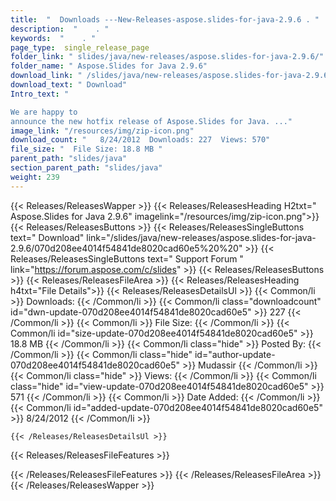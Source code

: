 ```yaml
---
title:  "  Downloads ---New-Releases-aspose.slides-for-java-2.9.6 . " 
description:  "    . " 
keywords:  "    . " 
page_type:  single_release_page
folder_link: " slides/java/new-releases/aspose.slides-for-java-2.9.6/"
folder_name: " Aspose.Slides for Java 2.9.6"
download_link: " /slides/java/new-releases/aspose.slides-for-java-2.9.6/070d208ee4014f54841de8020cad60e5"
download_text: " Download"
Intro_text: " 

We are happy to
announce the new hotfix release of Aspose.Slides for Java. ..."
image_link: "/resources/img/zip-icon.png"
download_count: "   8/24/2012  Downloads: 227  Views: 570"
file_size: "  File Size: 18.8 MB "
parent_path: "slides/java"
section_parent_path: "slides/java"
weight: 239
---
```


{{< Releases/ReleasesWapper >}}
  {{< Releases/ReleasesHeading H2txt=" Aspose.Slides for Java 2.9.6" imagelink="/resources/img/zip-icon.png">}}
  {{< Releases/ReleasesButtons >}}
    {{< Releases/ReleasesSingleButtons text=" Download" link="/slides/java/new-releases/aspose.slides-for-java-2.9.6/070d208ee4014f54841de8020cad60e5%20%20" >}}
    {{< Releases/ReleasesSingleButtons text=" Support Forum " link="https://forum.aspose.com/c/slides" >}}
  {{< Releases/ReleasesButtons >}}
  {{< Releases/ReleasesFileArea >}}
    {{< Releases/ReleasesHeading h4txt="File Details">}}
    {{< Releases/ReleasesDetailsUl >}}
            {{< Common/li  >}} Downloads: {{< /Common/li >}} 
      {{< Common/li class="downloadcount" id="dwn-update-070d208ee4014f54841de8020cad60e5" >}} 227 {{< /Common/li >}} 
      {{< Common/li  >}} File Size: {{< /Common/li >}} 
      {{< Common/li id="size-update-070d208ee4014f54841de8020cad60e5" >}} 18.8 MB {{< /Common/li >}} 
      {{< Common/li  class="hide" >}} Posted By: {{< /Common/li >}} 
      {{< Common/li class="hide" id="author-update-070d208ee4014f54841de8020cad60e5" >}} Mudassir {{< /Common/li >}} 
      {{< Common/li class="hide"  >}} Views: {{< /Common/li >}} 
      {{< Common/li class="hide" id="view-update-070d208ee4014f54841de8020cad60e5" >}} 571 {{< /Common/li >}} 
      {{< Common/li  >}} Date Added: {{< /Common/li >}} 
      {{< Common/li id="added-update-070d208ee4014f54841de8020cad60e5" >}} 8/24/2012 {{< /Common/li >}} 

    {{< /Releases/ReleasesDetailsUl >}}

  {{< Releases/ReleasesFileFeatures >}}
      
  {{< /Releases/ReleasesFileFeatures >}}
 {{< /Releases/ReleasesFileArea >}}
{{< /Releases/ReleasesWapper >}}


